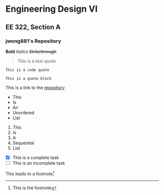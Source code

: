 # Engineering Design VI
## EE 322, Section A
### jwong881's Repository

**Bold**
*Italics*
~~Strikethrough~~

> This is a text quote

`This is a code quote`

```
This is a quote block
```

This is a link to the [repository](https://github.com/jwong881/EE322-A.git)

- This
- Is
- An
- Unordered
- List

1. This
2. Is
3. A
4. Sequential
5. List

- [x] This is a complete task
- [ ] This is an incomplete task

This leads to a footnote[^1]
[^1]: This is the footnote

<!-- This is a hidden comment -->
